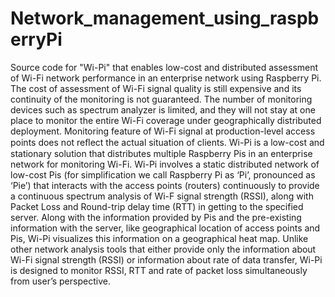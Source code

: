 Network_management_using_raspberryPi
====================================

Source code for "Wi-Pi" that enables low-cost and distributed assessment of Wi-Fi network performance in an enterprise network using Raspberry Pi. The cost of assessment of Wi-Fi signal quality is still expensive and its continuity of the monitoring is not guaranteed. The number of monitoring devices such as spectrum analyzer is limited, and they will not stay at one place to monitor the entire Wi-Fi coverage under geographically distributed deployment. Monitoring feature of Wi-Fi signal at production-level access points does not reﬂect the actual situation of clients. Wi-Pi is a low-cost and stationary solution that distributes multiple Raspberry Pis in an enterprise network for monitoring Wi-Fi. Wi-Pi involves a static distributed network of low-cost Pis (for simplification we call Raspberry Pi as ‘Pi’, pronounced as ‘Pie’) that interacts with the access points (routers) continuously to provide a continuous spectrum analysis of Wi-F signal strength (RSSI), along with Packet Loss and Round-trip  delay  time  (RTT)  in  getting  to  the  specified server.  Along with the information provided by Pis and  the  pre-existing  information  with  the  server,  like geographical  location  of  access  points  and  Pis,  Wi-Pi visualizes this information on a geographical heat map. Unlike other network analysis tools that either provide only the information about Wi-Fi signal strength (RSSI) or information about rate of data transfer, Wi-Pi is designed to monitor RSSI, RTT and rate of packet loss simultaneously from user’s perspective.

